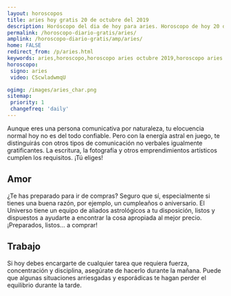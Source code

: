 ```yaml
---
layout: horoscopos
title: aries hoy gratis 20 de octubre del 2019 
description: Horóscopo del dia de hoy para aries. Horoscopo de hoy 20 de octubre del 2019. Las predicciones de amor, trabajo, vida personal gratis.
permalink: /horoscopo-diario-gratis/aries/
amplink: /horoscopo-diario-gratis/amp/aries/
home: FALSE
redirect_from: /p/aries.html
keywords: aries,horoscopo,horoscopo aries octubre 2019,horoscopo aries hoy,tarot aries octubre 2019,horoscopo aries,tarot aries hoy,horoscopo de hoy,horoscopo diario,tarot del amor,horoscopo de hoy aries,horoscopo diario del tarot, Horoscopo de hoy aries 20 de octubre del 2019,horóscopo del día,signos zodiacales 2019, el horoscopo de hoy
horoscopo:
 signo: aries
 video: CScwladwmqU

ogimg: /images/aries_char.png
sitemap:
 priority: 1
 changefreq: 'daily'
---
```



Aunque eres una persona comunicativa por naturaleza, tu elocuencia normal hoy no es del todo confiable. Pero con la energía astral en juego, te distinguirás con otros tipos de comunicación no verbales igualmente gratificantes. La escritura, la fotografía y otros emprendimientos artísticos cumplen los requisitos. ¡Tú eliges!

## Amor

¿Te has preparado para ir de compras? Seguro que sí, especialmente si tienes una buena razón, por ejemplo, un cumpleaños o aniversario. El Universo tiene un equipo de aliados astrológicos a tu disposición, listos y dispuestos a ayudarte a encontrar la cosa apropiada al mejor precio. ¡Preparados, listos... a comprar!

## Trabajo

Si hoy debes encargarte de cualquier tarea que requiera fuerza, concentración y disciplina, asegúrate de hacerlo durante la mañana. Puede que algunas situaciones arriesgadas y esporádicas te hagan perder el equilibrio durante la tarde.